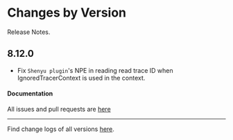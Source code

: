 Changes by Version
==================
Release Notes.

8.12.0
------------------
* Fix `Shenyu plugin`'s NPE in reading read trace ID when IgnoredTracerContext is used in the context.

#### Documentation


All issues and pull requests are [here](https://github.com/apache/skywalking/milestone/138?closed=1)

------------------
Find change logs of all versions [here](changes).
